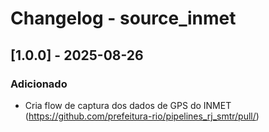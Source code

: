 # Changelog - source_inmet

## [1.0.0] - 2025-08-26

### Adicionado

- Cria flow de captura dos dados de GPS do INMET (https://github.com/prefeitura-rio/pipelines_rj_smtr/pull/)